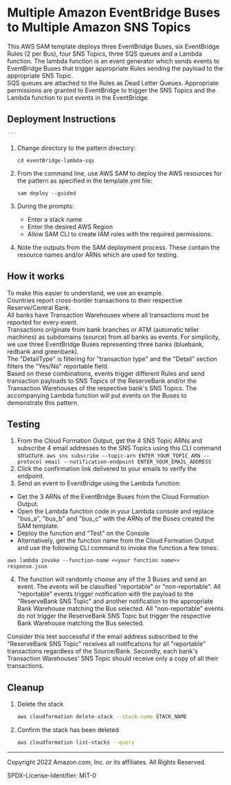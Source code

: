 # Multiple Amazon EventBridge Buses to Multiple Amazon SNS Topics
This AWS SAM template deploys three EventBridge Buses, six EventBridge Rules (2 per Bus), four SNS Topics, three SQS 
queues and a Lambda function. 
The lambda function is an event generator which sends events to EventBridge Buses that trigger appropriate Rules 
sending the payload to the appropriate SNS Topic.  
SQS queues are attached to the Rules as Dead Letter Queues. 
Appropriate permissions are granted to EventBridge to trigger the SNS Topics and the Lambda function to put events 
in the EventBridge.

## Deployment Instructions
    ```
1. Change directory to the pattern directory:
    ```
    cd eventBridge-lambda-sqs
    ```
2. From the command line, use AWS SAM to deploy the AWS resources for the pattern as specified in the template.yml file:
    ```
    sam deploy --guided
    ```
3. During the prompts:
    * Enter a stack name
    * Enter the desired AWS Region
    * Allow SAM CLI to create IAM roles with the required permissions.

4. Note the outputs from the SAM deployment process. These contain the resource names and/or ARNs which are used for 
   testing.


## How it works
To make this easier to understand, we use an example.  
Countries report cross-border transactions to their respective Reserve/Central Bank.  
All banks have Transaction Warehouses where all transactions must be reported for every event.  
Transactions originate from bank branches or ATM (automatic teller machines) as subdomains (source) from all banks as 
events. For simplicity, we use three EventBridge Buses representing three banks (bluebank, redbank and greenbank).  
The "DetailType" is filtering for "transaction type" and the "Detail" section filters the "Yes/No" reportable field.  
Based on these combinations, events trigger different Rules and send transaction payloads to SNS Topics of the 
ReserveBank and/or the Transaction Warehouses of the respective bank's SNS Topics. The accompanying Lambda function 
will put events on the Buses to demonstrate this pattern.

## Testing

1. From the Cloud Formation Output, get the 4 SNS Topic ARNs and subscribe 4 email addresses to the SNS Topics using 
  this CLI command structure.
`aws sns subscribe --topic-arn ENTER_YOUR_TOPIC_ARN --protocol email --notification-endpoint ENTER_YOUR_EMAIL_ADDRESS`
2. Click the confirmation link delivered to your emails to verify the endpoint.
3. Send an event to EventBridge using the Lambda function:
- Get the 3 ARNs of the EventBridge Buses from the Cloud 
Formation Output.
- Open the Lambda function code in your Lambda console and replace "bus_a", "bus_b" and "bus_c" with the ARNs of the 
  Buses created the SAM template.
- Deploy the function and "Test" on the Console
- Alternatively, get the function name from the Cloud Formation Output and use the following CLI command to invoke the 
  function a few times:

`aws lambda invoke --function-name <<your function name>> 
response.json`

4. The function will randomly choose any of the 3 Buses and send an event.  The events will be classified "reportable" 
   or "non-reportable".  All "reportable" events trigger notification with the payload to the "ReserveBank SNS Topic" 
   and another notification to the appropriate Bank Warehouse matching the Bus selected.  All "non-reportable" events 
   do not trigger the ReserveBank SNS Topic but trigger the respective Bank Warehouse matching the Bus selected.

Consider this test successful if the email address subscribed to the "ReserveBank SNS Topic" receives all notifications 
for all "reportable" transactions regardless of the Source/Bank.  Secondly, each bank's Transaction Warehouses' SNS 
Topic should receive only a copy of all their transactions.

## Cleanup

1. Delete the stack
    ```bash
    aws cloudformation delete-stack --stack-name STACK_NAME
    ```
2. Confirm the stack has been deleted
    ```bash
    aws cloudformation list-stacks --query
    ```
----
Copyright 2022 Amazon.com, Inc. or its affiliates. All Rights Reserved.

SPDX-License-Identifier: MIT-0
